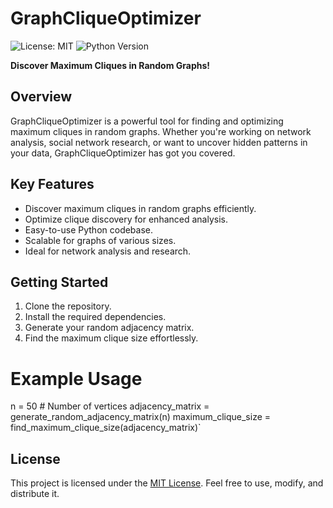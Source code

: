 
# GraphCliqueOptimizer
![License: MIT](https://img.shields.io/badge/License-MIT-yellow.svg) ![Python Version](https://img.shields.io/badge/Python-3.8%2B-blue.svg)

**Discover Maximum Cliques in Random Graphs!**

## Overview

GraphCliqueOptimizer is a powerful tool for finding and optimizing maximum cliques in random graphs. Whether you're working on network analysis, social network research, or want to uncover hidden patterns in your data, GraphCliqueOptimizer has got you covered.

## Key Features

- Discover maximum cliques in random graphs efficiently.
- Optimize clique discovery for enhanced analysis.
- Easy-to-use Python codebase.
- Scalable for graphs of various sizes.
- Ideal for network analysis and research.

## Getting Started

1. Clone the repository.
2. Install the required dependencies.
3. Generate your random adjacency matrix.
4. Find the maximum clique size effortlessly.

# Example Usage
n = 50  # Number of vertices
adjacency_matrix = generate_random_adjacency_matrix(n)
maximum_clique_size = find_maximum_clique_size(adjacency_matrix)` 


## License

This project is licensed under the [MIT License](https://chat.openai.com/c/license-link). Feel free to use, modify, and distribute it.
